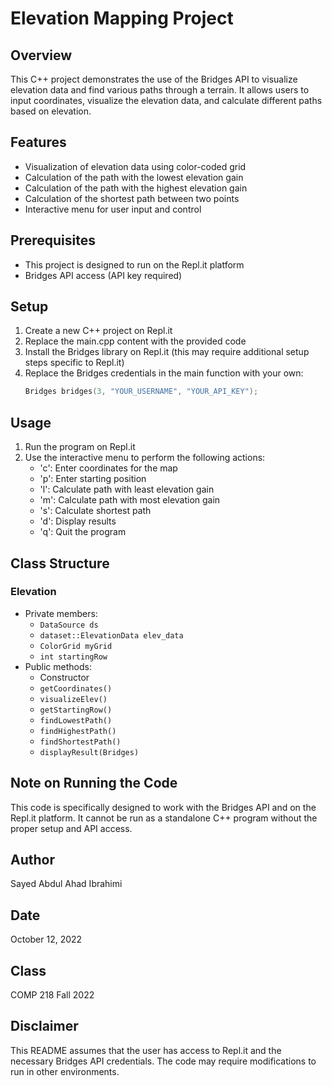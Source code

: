 # Elevation Mapping Project

## Overview

This C++ project demonstrates the use of the Bridges API to visualize elevation data and find various paths through a terrain. It allows users to input coordinates, visualize the elevation data, and calculate different paths based on elevation.

## Features

- Visualization of elevation data using color-coded grid
- Calculation of the path with the lowest elevation gain
- Calculation of the path with the highest elevation gain
- Calculation of the shortest path between two points
- Interactive menu for user input and control

## Prerequisites

- This project is designed to run on the Repl.it platform
- Bridges API access (API key required)

## Setup

1. Create a new C++ project on Repl.it
2. Replace the main.cpp content with the provided code
3. Install the Bridges library on Repl.it (this may require additional setup steps specific to Repl.it)
4. Replace the Bridges credentials in the main function with your own:
   ```cpp
   Bridges bridges(3, "YOUR_USERNAME", "YOUR_API_KEY");
   ```

## Usage

1. Run the program on Repl.it
2. Use the interactive menu to perform the following actions:
   - 'c': Enter coordinates for the map
   - 'p': Enter starting position
   - 'l': Calculate path with least elevation gain
   - 'm': Calculate path with most elevation gain
   - 's': Calculate shortest path
   - 'd': Display results
   - 'q': Quit the program

## Class Structure

### Elevation

- Private members:
  - `DataSource ds`
  - `dataset::ElevationData elev_data`
  - `ColorGrid myGrid`
  - `int startingRow`
- Public methods:
  - Constructor
  - `getCoordinates()`
  - `visualizeElev()`
  - `getStartingRow()`
  - `findLowestPath()`
  - `findHighestPath()`
  - `findShortestPath()`
  - `displayResult(Bridges)`

## Note on Running the Code

This code is specifically designed to work with the Bridges API and on the Repl.it platform. It cannot be run as a standalone C++ program without the proper setup and API access.

## Author

Sayed Abdul Ahad Ibrahimi

## Date

October 12, 2022

## Class

COMP 218 Fall 2022

## Disclaimer

This README assumes that the user has access to Repl.it and the necessary Bridges API credentials. The code may require modifications to run in other environments.
